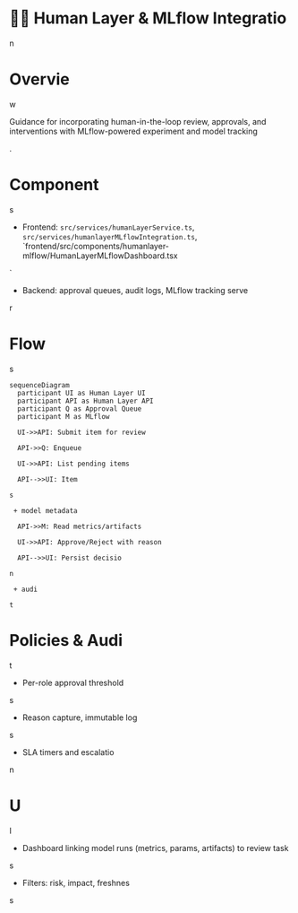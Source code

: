 

# 🧑‍⚖️ Human Layer & MLflow Integratio

n

#

# Overvie

w

Guidance for incorporating human-in-the-loop review, approvals, and interventions with MLflow-powered experiment and model tracking

.

#

# Component

s

- Frontend: `src/services/humanLayerService.ts`, `src/services/humanlayerMLflowIntegration.ts`, `frontend/src/components/humanlayer-mlflow/HumanLayerMLflowDashboard.tsx

`

- Backend: approval queues, audit logs, MLflow tracking serve

r

#

# Flow

s

```mermaid
sequenceDiagram
  participant UI as Human Layer UI
  participant API as Human Layer API
  participant Q as Approval Queue
  participant M as MLflow

  UI->>API: Submit item for review

  API->>Q: Enqueue

  UI->>API: List pending items

  API-->>UI: Item

s

 + model metadata

  API->>M: Read metrics/artifacts

  UI->>API: Approve/Reject with reason

  API-->>UI: Persist decisio

n

 + audi

t

```

#

# Policies & Audi

t

- Per-role approval threshold

s

- Reason capture, immutable log

s

- SLA timers and escalatio

n

#

# U

I

- Dashboard linking model runs (metrics, params, artifacts) to review task

s

- Filters: risk, impact, freshnes

s

